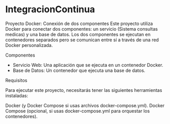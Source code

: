 # IntegracionContinua

Proyecto Docker: Conexión de dos componentes
Este proyecto utiliza Docker para conectar dos componentes: un servicio (Sistema consultas medicas) y una base de datos. Los dos componentes se ejecutan en contenedores separados pero se comunican entre sí a través de una red Docker personalizada.

Componentes

- Servicio Web: Una aplicación que se ejecuta en un contenedor Docker.
- Base de Datos: Un contenedor que ejecuta una base de datos.

Requisitos

Para ejecutar este proyecto, necesitarás tener las siguientes herramientas instaladas:

Docker (y Docker Compose si usas archivos docker-compose.yml).
Docker Compose (opcional, si usas docker-compose.yml para orquestar los contenedores).
